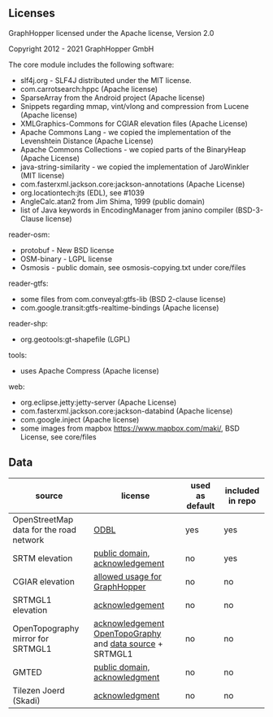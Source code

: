 ## Licenses

GraphHopper licensed under the Apache license, Version 2.0

Copyright 2012 - 2021 GraphHopper GmbH

The core module includes the following software:

 * slf4j.org - SLF4J distributed under the MIT license. 
 * com.carrotsearch:hppc (Apache license)
 * SparseArray from the Android project (Apache license)
 * Snippets regarding mmap, vint/vlong and compression from Lucene (Apache license)
 * XMLGraphics-Commons for CGIAR elevation files (Apache License)
 * Apache Commons Lang - we copied the implementation of the Levenshtein Distance (Apache License)
 * Apache Commons Collections - we copied parts of the BinaryHeap (Apache License)
 * java-string-similarity - we copied the implementation of JaroWinkler (MIT license)
 * com.fasterxml.jackson.core:jackson-annotations (Apache License)
 * org.locationtech:jts (EDL), see #1039
 * AngleCalc.atan2 from Jim Shima, 1999 (public domain)
 * list of Java keywords in EncodingManager from janino compiler (BSD-3-Clause license)

reader-osm:

 * protobuf - New BSD license
 * OSM-binary - LGPL license
 * Osmosis - public domain, see osmosis-copying.txt under core/files

reader-gtfs:
 
 * some files from com.conveyal:gtfs-lib (BSD 2-clause license)
 * com.google.transit:gtfs-realtime-bindings (Apache license)

reader-shp:
 
 * org.geotools:gt-shapefile (LGPL)

tools:

 * uses Apache Compress (Apache license)

web:

 * org.eclipse.jetty:jetty-server (Apache License)
 * com.fasterxml.jackson.core:jackson-databind (Apache license)
 * com.google.inject (Apache license)
 * some images from mapbox https://www.mapbox.com/maki/, BSD License, see core/files

## Data

|source | license | used as default | included in repo |
|---------|-----------|---------|------|
|OpenStreetMap data for the road network | [ODBL](https://www.openstreetmap.org/copyright) | yes | yes
| SRTM elevation | [public domain](https://www2.jpl.nasa.gov/srtm/), [acknowledgement](https://lpdaac.usgs.gov/citing_our_data) | no | yes
| CGIAR elevation | [allowed usage for GraphHopper](https://graphhopper.com/public/license/CGIAR.txt) | no | no
| SRTMGL1 elevation | [acknowledgement](https://lpdaac.usgs.gov/citing_our_data) | no | no
|OpenTopography mirror for SRTMGL1 | [acknowledgement OpenTopoGraphy](http://www.opentopography.org/citations) and [data source](http://opentopo.sdsc.edu/datasetMetadata?otCollectionID=OT.042013.4326.1) + SRTMGL1 | no | no
| GMTED | [public domain, acknowledgment](https://lta.cr.usgs.gov/citation) | no | no
| Tilezen Joerd (Skadi) | [acknowledgment](https://github.com/tilezen/joerd/blob/master/docs/attribution.md) | no | no
